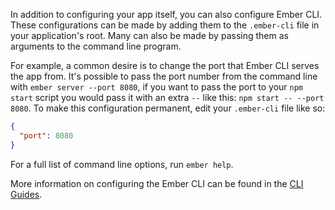 In addition to configuring your app itself, you can also configure Ember CLI.
These configurations can be made by adding them to the `.ember-cli` file in your application's root. Many can also be made by passing them as arguments to the command line program.

For example, a common desire is to change the port that Ember CLI serves the app from. It's possible to pass the port number from the command line with `ember server --port 8080`, if you want to pass the port to your `npm start` script you would pass it with an extra `--` like this: `npm start -- --port 8080`. To make this configuration permanent, edit your `.ember-cli` file like so:

```json
{
  "port": 8080
}
```

For a full list of command line options, run `ember help`.

More information on configuring the Ember CLI can be found in the [CLI Guides](https://cli.emberjs.com/release/appendix/configuration/).
